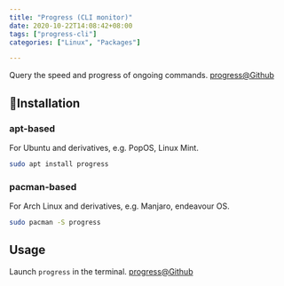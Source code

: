 ```yaml
---
title: "Progress (CLI monitor)"
date: 2020-10-22T14:08:42+08:00
tags: ["progress-cli"]
categories: ["Linux", "Packages"]

---
```


Query the speed and progress of ongoing commands. [progress@Github](https://github.com/Xfennec/progress)

<!--more-->

## 🔽Installation

### apt-based

For Ubuntu and derivatives, e.g. PopOS, Linux Mint.

```bash
sudo apt install progress
```

### pacman-based

For Arch Linux and derivatives, e.g. Manjaro, endeavour OS.

```bash
sudo pacman -S progress
```

## Usage

Launch `progress` in the terminal. [progress@Github](https://github.com/Xfennec/progress#what-can-i-do-with-it)

